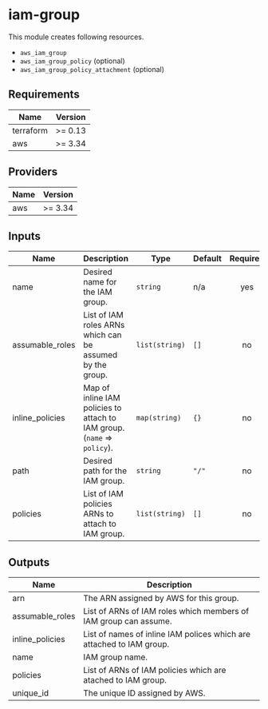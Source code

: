 # iam-group

This module creates following resources.

- `aws_iam_group`
- `aws_iam_group_policy` (optional)
- `aws_iam_group_policy_attachment` (optional)

<!-- BEGINNING OF PRE-COMMIT-TERRAFORM DOCS HOOK -->
## Requirements

| Name | Version |
|------|---------|
| terraform | >= 0.13 |
| aws | >= 3.34 |

## Providers

| Name | Version |
|------|---------|
| aws | >= 3.34 |

## Inputs

| Name | Description | Type | Default | Required |
|------|-------------|------|---------|:--------:|
| name | Desired name for the IAM group. | `string` | n/a | yes |
| assumable\_roles | List of IAM roles ARNs which can be assumed by the group. | `list(string)` | `[]` | no |
| inline\_policies | Map of inline IAM policies to attach to IAM group. (`name` => `policy`). | `map(string)` | `{}` | no |
| path | Desired path for the IAM group. | `string` | `"/"` | no |
| policies | List of IAM policies ARNs to attach to IAM group. | `list(string)` | `[]` | no |

## Outputs

| Name | Description |
|------|-------------|
| arn | The ARN assigned by AWS for this group. |
| assumable\_roles | List of ARNs of IAM roles which members of IAM group can assume. |
| inline\_policies | List of names of inline IAM polices which are attached to IAM group. |
| name | IAM group name. |
| policies | List of ARNs of IAM policies which are atached to IAM group. |
| unique\_id | The unique ID assigned by AWS. |

<!-- END OF PRE-COMMIT-TERRAFORM DOCS HOOK -->

